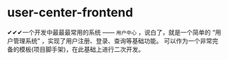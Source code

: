 # user-center-frontend
✔✔✔一个开发中最最最常用的系统 —— `用户中心` ，说白了，就是一个简单的 “用户管理系统” ，实现了用户注册、登录、查询等基础功能。 可以作为一个非常完备的模板(项目脚手架)，在此基础上进行二次开发。
